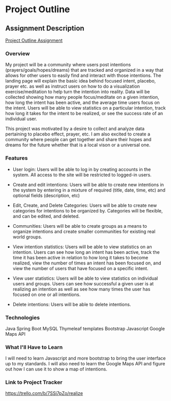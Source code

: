 # Project Outline

## Assignment Description
[Project Outline Assignment](https://education.launchcode.org/liftoff/assignments/project-outline/)

### Overview
My project will be a community where users post intentions (prayers/goals/hopes/dreams) that are tracked and organized in a way that allows for other users to easily find and interact with those intentions. The landing page will explain the basic idea behind focused intent, placebo, prayer etc. as well as instruct users on how to do a visualization exercise/meditation to help turn the intention into reality.  Data will be collected showing how many people focus/meditate on a given intention, how long the intent has been active, and the average time users focus on the intent.  Users will be able to view statistics on a particular intention, track how long it takes for the intent to be realized, or see the success rate of an individual user.

This project was motivated by a desire to collect and analyze data pertaining to placebo effect, prayer, etc. I am also excited to create a community where people can get together and share their hopes and dreams for the future whether that is a local vison or a universal one.    


### Features
* User login: Users will be able to log in by creating accounts in the system. All access to the site will be restricted to logged-in users.

* Create and edit intentions: Users will be able to create new intentions in the system by entering in a mixture of required (title, date, time, etc) and optional fields (description, etc)

* Edit, Create, and Delete Categories: Users will be able to create new categories for intentions to be organized by. Categories will be flexible, and can be edited, and deleted.

* Communities: Users will be able to create groups as a means to organize intentions and create smaller communities for existing real world groups.  

* View intention statistics: Users will be able to view statistics on an intention. Users can see how long an intent has been active, track the time it has been active in relation to how long it takes to become realized, view the number of times an intent has been focused on, and view the number of users that have focused on a specific intent.
 
* View user statistics: Users will be able to view statistics on individual users and groups.  Users can see how successful a given user is at realizing an intention as well as see how many times the user has focused on one or all intentions.

* Delete intentions: Users will be able to delete intentions.
### Technologies
Java
Spring Boot
MySQL
Thymeleaf templates
Bootstrap
Javascript
Google Maps API
### What I'll Have to Learn
I will need to learn Javascript and more bootstrap to bring the user interface up to my standards.  I will also need to learn the Google Maps API and figure out how I can use it to show a map of intentions. 
### Link to Project Tracker
https://trello.com/b/7SSi7pZo/realize

